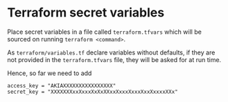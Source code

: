 # Terraform secret variables

Place secret variables in a file called `terraform.tfvars` which will be sourced on running `terraform <command>`.

As `terraform/variables.tf` declare variables without defaults, if they are not provided in the `terraform.tfvars` file, they will be asked for at run time.

Hence, so far we need to add

```
access_key = "AKIAXXXXXXXXXXXXXXXX"
secret_key = "XXXXXXXxxXxxxXxXxXXxxXxxxXxxxXxxXxxxxXXx"
```
